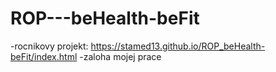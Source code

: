 # ROP---beHealth-beFit
-rocnikovy projekt: https://stamed13.github.io/ROP_beHealth-beFit/index.html
-zaloha mojej prace 
